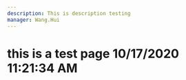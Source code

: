 ```yaml
---
description: This is description testing
manager: Wang.Hui
---
```

# this is a test page 10/17/2020 11:21:34 AM